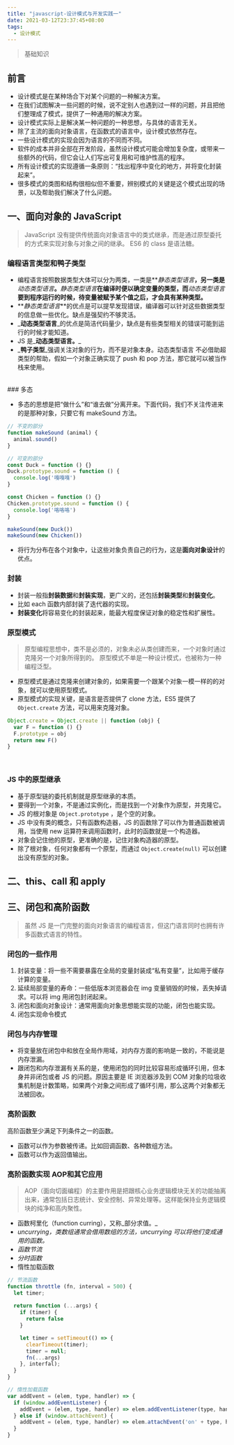 ```yaml
---
title: "javascript-设计模式与开发实践一"
date: 2021-03-12T23:37:45+08:00
tags: 
  - 设计模式
---
```


> 基础知识

<a name="IcUGf"></a>
## 前言

- 设计模式是在某种场合下对某个问题的一种解决方案。
- 在我们试图解决一些问题的时候，说不定别人也遇到过一样的问题，并且把他们整理成了模式，提供了一种通用的解决方案。
- 设计模式实际上是解决某一种问题的一种思想，与具体的语言无关。
- 除了主流的面向对象语言，在函数式的语言中，设计模式依然存在。
- 一些设计模式的实现会因为语言的不同而不同。
- 软件的成本并非全部在开发阶段，虽然设计模式可能会增加复杂度，或带来一些额外的代码，但它会让人们写出可复用和可维护性高的程序。
- 所有设计模式的实现遵循一条原则：“找出程序中变化的地方，并将变化封装起来”。
- 很多模式的类图和结构很相似但不重要，辨别模式的关键是这个模式出现的场景，以及帮助我们解决了什么问题。
<a name="bXC8K"></a>
## 一、面向对象的 JavaScript
> JavaScript 没有提供传统面向对象语言中的类式继承，而是通过原型委托的方式来实现对象与对象之间的继承。 
> ES6 的 class 是语法糖。



<a name="2zi0H"></a>
### 编程语言类型和鸭子类型

- 编程语言按照数据类型大体可以分为两类，一类是**_静态类型语言_**，另一类是**_动态类型语言_**。**_静态类型语言_**在编译时便以确定变量的类型，而**_动态类型语言_**要到程序运行的时候，待变量被赋予某个值之后，才会具有某种类型。**
- **_静态类型语言_**的优点是可以提早发现错误，编译器可以针对这些数据类型的信息做一些优化。缺点是强契约不够灵活。
- _**动态类型语言**_的优点是简洁代码量少，缺点是有些类型相关的错误可能到运行的时候才能知道。
- JS 是_**动态类型语言。**_
- _**鸭子类型**_强调关注对象的行为，而不是对象本身。动态类型语言 不必借助超类型的帮助，假如一个对象正确实现了 push 和 pop 方法，那它就可以被当作栈来使用。

<br />
<a name="e0Zrz"></a>
###  多态

- 多态的思想是把“做什么”和“谁去做”分离开来。下面代码，我们不关注传进来的是那种对象，只要它有 makeSound 方法。
```javascript
// 不变的部分
function makeSound (animal) {
  animal.sound()
}

// 可变的部分
const Duck = function () {}
Duck.prototype.sound = function () {
  console.log('嘎嘎嘎')
}

const Chicken = function () {}
Chicken.prototype.sound = function () {
  console.log('咯咯咯')
}

makeSound(new Duck())
makeSound(new Chicken())
```

- 将行为分布在各个对象中，让这些对象负责自己的行为，这是**面向对象设计**的优点。



<a name="lgdqH"></a>
### 封装

- 封装一般指**封装数据**和**封装实现**，更广义的，还包括**封装类型**和**封装变化**。
- 比如 each 函数内部封装了迭代器的实现。
- **封装变化**将容易变化的封装起来，能最大程度保证对象的稳定性和扩展性。



<a name="Rx6Gt"></a>
### 原型模式 
> 原型编程思想中，类不是必须的，对象未必从类创建而来，一个对象时通过克隆另一个对象所得到的。
> 原型模式不单是一种设计模式，也被称为一种编程泛型。

- 原型模式是通过克隆来创建对象的，如果需要一个跟某个对象一模一样的的对象，就可以使用原型模式。
- 原型模式的实现关键，是语言是否提供了 clone 方法，ES5 提供了 `Object.create` 方法，可以用来克隆对象。
```javascript
Object.create = Object.create || function (obj) {
  var F = function () {}
  F.prototype = obj
  return new F()
}
```

<br />

<a name="WYtf3"></a>
### JS 中的原型继承

- 基于原型链的委托机制就是原型继承的本质。
- 要得到一个对象，不是通过实例化，而是找到一个对象作为原型，并克隆它。
- JS 的根对象是 `Object.prototype` ，是个空的对象。
- JS 中没有类的概念，只有函数构造器，JS 的函数除了可以作为普通函数被调用，当使用 new 运算符来调用函数时，此时的函数就是一个构造器。
- 对象会记住他的原型，更准确的是，记住对象构造器的原型。
- 除了根对象，任何对象都有一个原型，而通过 `Object.create(null)` 可以创建出没有原型的对象。



<a name="HesZy"></a>
## 二、this、call 和 apply
<a name="6RnlF"></a>
## 三、闭包和高阶函数
> 虽然 JS 是一门完整的面向对象语言的编程语言，但这门语言同时也拥有许多函数式语言的特性。

<a name="6Y2PS"></a>
### 闭包的一些作用

1. 封装变量：将一些不需要暴露在全局的变量封装成“私有变量”，比如用于缓存计算的变量。
1. 延续局部变量的寿命：一些低版本浏览器会在 img 变量销毁的时候，丢失掉请求。可以将 img 用闭包封闭起来。
1. 闭包和面向对象设计：通常用面向对象思想能实现的功能，闭包也能实现。
1. 闭包实现命令模式



<a name="2NcQN"></a>
### 闭包与内存管理

- 将变量放在闭包中和放在全局作用域，对内存方面的影响是一致的，不能说是内存泄漏。
- 跟闭包和内存泄漏有关系的是，使用闭包的同时比较容易形成循环引用，但本身并非闭包或者 JS 的问题。原因主要是 IE 浏览器涉及到 COM 对象的垃圾收集机制是计数策略，如果两个对象之间形成了循环引用，那么这两个对象都无法被回收。



<a name="o4aAP"></a>
### 高阶函数
高阶函数至少满足下列条件之一的函数。

- 函数可以作为参数被传递。比如回调函数、各种数组方法。
- 函数可以作为返回值输出。



<a name="gicPp"></a>
### 高阶函数实现 AOP和其它应用
> AOP（面向切面编程）的主要作用是把跟核心业务逻辑模块无关的功能抽离出来，通常包括日志统计、安全控制、异常处理等。这样能保持业务逻辑模块的纯净和高内聚性。



- 函数柯里化（function curring），又称_部分求值。_
- _uncurrying，类数组通常会借用数组的方法，uncurrying 可以将他们变成通用的函数。_
- _函数节流_
- _分时函数_
- 惰性加载函数
```javascript
// 节流函数
function throttle (fn, interval = 500) {
  let timer;
  
  return function (...args) {
    if (timer) {
      return false
    }

    let timer = setTimeout(() => {
      clearTimeout(timer);
      timer = null;
      fn(...args)
    }, interfal);
  }
}

// 惰性加载函数
var addEvent = (elem, type, handler) => {
  if (window.addEventListener) {
    addEvent = (elem, type, handler) => elem.addEventListener(type, handler, false)
  } else if (window.attachEvent) {
    addEvent = (elem, type, handler) => elem.attachEvent('on' + type, handler)
  }
}

```

<br />
<br />
<br />
<br />
<br />
<br />
<br />
<br />
<br />
<br />
<br />
<br />
<br />
<br />
<br />

